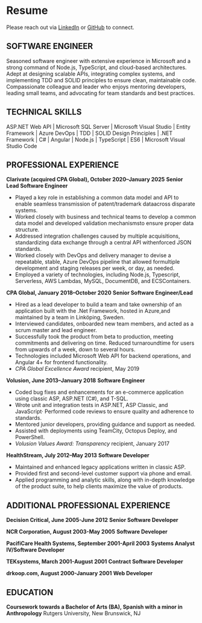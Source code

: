 # Resume

Please reach out via [LinkedIn](https://www.linkedin.com/in/rbseaver) or [GitHub](https://github.com/rbseaver) to connect.

## SOFTWARE ENGINEER

Seasoned software engineer with extensive experience in Microsoft and a strong command of Node.js, TypeScript, and cloud-based architectures. Adept at designing scalable APIs, integrating complex systems, and implementing TDD and SOLID principles to ensure clean, maintainable code. Compassionate colleague and leader who enjoys mentoring developers, leading small teams, and advocating for team standards and best practices.

## TECHNICAL SKILLS

ASP\.NET Web API \| Microsoft SQL Server \| Microsoft Visual Studio \| Entity Framework \| Azure DevOps \| TDD \| SOLID Design Principles \| .NET Framework \| C\# \| Angular \| Node.js \| TypeScript \| ES6 \| Microsoft Visual Studio Code

## PROFESSIONAL EXPERIENCE

**Clarivate (acquired CPA Global), October 2020–January 2025**
**Senior Lead Software Engineer**

* Played a key role in establishing a common data model and API to enable seamless transmission of patent/trademark dataacross disparate systems.
* Worked closely with business and technical teams to develop a common data model and developed validation mechanismsto ensure proper data structure.
* Addressed integration challenges caused by multiple acquisitions, standardizing data exchange through a central API withenforced JSON standards.
* Worked closely with DevOps and delivery manager to devise a repeatable, stable, Azure DevOps pipeline that allowed formultiple development and staging releases per week, or day, as needed.
* Employed a variety of technologies, including Node.js, Typescript, Serverless, AWS Lambdas, MySQL, DocumentDB, and ECSContainers.

**CPA Global, January 2018–October 2020**
**Senior Software Engineer/Lead**

* Hired as a lead developer to build a team and take ownership of an application built with the .Net Framework, hosted in Azure,and maintained by a team in Linköping, Sweden.
* Interviewed candidates, onboarded new team members, and acted as a scrum master and lead engineer.
* Successfully took the product from beta to production, meeting commitments and delivering on time. Reduced turnaroundtime for users from upwards of a week, down to several hours.
* Technologies included Microsoft Web API for backend operations, and Angular 4+ for frontend functionality.
* *CPA Global Excellence Award* recipient, May 2019

**Volusion, June 2013–January 2018**
**Software Engineer**

* Coded bug fixes and enhancements for an e-commerce application using classic ASP, ASP\.NET (C#), and T-SQL.
* Wrote unit and integration tests in ASP.NET, ASP Classic, and JavaScript· Performed code reviews to ensure quality and adherence to standards.
* Mentored junior developers, providing guidance and support as needed.
* Assisted with deployments using TeamCity, Octopus Deploy, and PowerShell. 
* *Volusion Values Award: Transparency* recipient, January 2017

**HealthStream, July 2012–May 2013**
**Software Developer**

* Maintained and enhanced legacy applications written in classic ASP.
* Provided first and second-level customer support via phone and email.  
* Applied programming and analytic skills, along with in-depth knowledge of the product suite, to help clients maximize the value of products.

## ADDITIONAL PROFESSIONAL EXPERIENCE

**Decision Critical, June 2005-June 2012**
**Senior Software Developer**

**NCR Corporation, August 2003-May 2005**
**Software Developer**

**PacifiCare Health Systems, September 2001-April 2003**
**Systems Analyst IV/Software Developer**

**TEKsystems, March 2001-August 2001**
**Contract Software Developer**

**drkoop\.com, August 2000-January 2001**
**Web Developer**

## EDUCATION

**Coursework towards a Bachelor of Arts (BA), Spanish with a minor in Anthropology**
Rutgers University, New Brunswick, NJ
